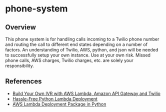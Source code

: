 # phone-system
## Overview
This phone system is for handling calls incoming to a Twilio phone number and routing the call to different end states depending on a number of factors.  An understanding of Twilio, AWS, python, and json will be needed to successfully setup your own instance.  Use at your own risk.  Missed phone calls, AWS charges, Twilio charges, etc. are solely your responsibility. 

## References
* [Build Your Own IVR with AWS Lambda, Amazon API Gateway and Twilio](https://www.twilio.com/blog/2015/09/build-your-own-ivr-with-aws-lambda-amazon-api-gateway-and-twilio.html)
* [Hassle-Free Python Lambda Deployment](https://joarleymoraes.com/hassle-free-python-lambda-deployment)
* [AWS Lambda Deployment Package in Python](https://docs.aws.amazon.com/lambda/latest/dg/lambda-python-how-to-create-deployment-package.html)
